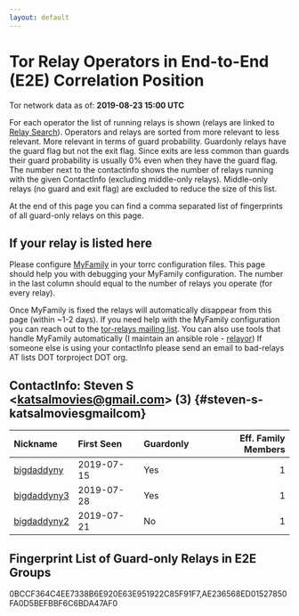 ```yaml
---
layout: default
---
```



# Tor Relay Operators in End-to-End (E2E) Correlation Position

Tor network data as of: **2019-08-23 15:00 UTC**

For each operator the list of running relays is shown (relays are linked to [Relay Search](https://metrics.torproject.org/rs.html)).
Operators and relays are sorted from more relevant to less relevant. More relevant in terms of guard probability.
Guardonly relays have the guard flag but not the exit flag.
Since exits are less common than guards their guard probability is usually 0% even when they have the guard flag.
The number next to the contactinfo shows the number of relays running with the given ContactInfo (excluding middle-only relays).
Middle-only relays (no guard and exit flag) are excluded to reduce the size of this list.

At the end of this page you can find a comma separated list of fingerprints of all guard-only relays on this page.

## If your relay is listed here
Please configure [MyFamily](https://www.torproject.org/docs/tor-manual.html.en#MyFamily) in your torrc configuration files.
This page should help you with debugging your MyFamily configuration. The number in the last column should equal to the number of
relays you operate (for every relay).

Once MyFamily is fixed the relays will automatically disappear from this page (within ~1-2 days).
If you need help with the MyFamily configuration you can reach out to the
[tor-relays mailing list](https://lists.torproject.org/cgi-bin/mailman/listinfo/tor-relays).
You can also use tools that handle MyFamily automatically (I maintain an ansible role - 
[relayor](https://medium.com/@nusenu/deploying-tor-relays-with-ansible-6612593fa34d))
If someone else is using your contactInfo please send an email to bad-relays AT lists DOT torproject DOT org.


## ContactInfo: Steven S &lt;katsalmovies@gmail.com&gt; (3) {#steven-s-katsalmoviesgmailcom}

| Nickname                                                                                               | First Seen   | Guardonly   |   Eff. Family Members |
|:-------------------------------------------------------------------------------------------------------|:-------------|:------------|----------------------:|
| [bigdaddyny](https://metrics.torproject.org/rs.html#details/0BCCF364C4EE7338B6E920E63E951922C85F91F7)  | 2019-07-15   | Yes         |                     1 |
| [bigdaddyny3](https://metrics.torproject.org/rs.html#details/AE236568ED01527850FA0D5BEFBBF6C6BDA47AF0) | 2019-07-28   | Yes         |                     1 |
| [bigdaddyny2](https://metrics.torproject.org/rs.html#details/25AA19700404E2B482B60B9F52AED83E3E73B5FC) | 2019-07-21   | No          |                     1 |


## Fingerprint List of Guard-only Relays in E2E Groups

0BCCF364C4EE7338B6E920E63E951922C85F91F7,AE236568ED01527850FA0D5BEFBBF6C6BDA47AF0